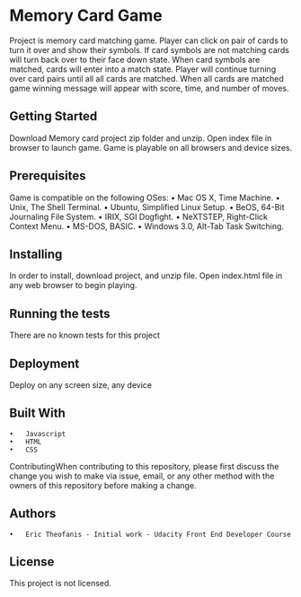 # Memory Card Game

Project is memory card matching game. Player can click on pair of cards to turn it over and show their symbols. If card symbols are not matching cards will turn back over to their face down state. When card symbols are matched, cards will enter into a match state. Player will continue turning over card pairs until all all cards are matched. When all cards are matched game winning message will appear with score, time, and number of moves. 

## Getting Started
Download Memory card project zip folder and unzip. Open index file in browser to launch game. Game is playable on all browsers and device sizes. 

## Prerequisites
Game is compatible on the following OSes: 
	•	Mac OS X, Time Machine.
	•	Unix, The Shell Terminal.
	•	Ubuntu, Simplified Linux Setup.
	•	BeOS, 64-Bit Journaling File System.
	•	IRIX, SGI Dogfight.
	•	NeXTSTEP, Right-Click Context Menu.
	•	MS-DOS, BASIC.
	•	Windows 3.0, Alt-Tab Task Switching.


## Installing
In order to install, download project, and unzip file. Open index.html file in any web browser to begin playing. 

## Running the tests
There are no known tests for this project

## Deployment
Deploy on any screen size, any device 

## Built With
	•	Javascript 
	•	HTML
	•	CSS

ContributingWhen contributing to this repository, please first discuss the change you wish to make via issue, email, or any other method with the owners of this repository before making a change.

## Authors
	•	Eric Theofanis - Initial work - Udacity Front End Developer Course

## License
This project is not licensed.

